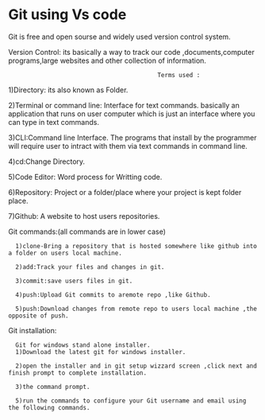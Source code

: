 # Git using Vs code
Git is free and open sourse and widely used version control system.

Version Control:
   its basically a way to track our code ,documents,computer programs,large websites and other collection of information.
  

                                              Terms used :
1)Directory:
      its also known as Folder.
      
2)Terminal or command line:
      Interface for text commands.
      basically an application that runs on user computer which is just an interface where you can type in text commands.
      
3)CLI:Command line Interface.
      The programs that install by the programmer will require user to intract with them via text commands in command line.
      
4)cd:Change Directory.

5)Code Editor:
      Word process for Writting code.
      
6)Repository:
      Project or a folder/place where your project is kept folder place.
      
7)Github:
      A website to host users repositories.
      
      
      
      
Git commands:(all commands are in lower case)

      1)clone-Bring a repository that is hosted somewhere like github into a folder on users local machine.
      
      2)add:Track your files and changes in git.
      
      3)commit:save users files in git.
      
      4)push:Upload Git commits to aremote repo ,like Github.
      
      5)push:Download changes from remote repo to users local machine ,the opposite of push.
      
      
      
 
Git installation:

      Git for windows stand alone installer.
      1)Download the latest git for windows installer.
      
      2)open the installer and in git setup wizzard screen ,click next and finish prompt to complete installation.
      
      3)the command prompt.
      
      5)run the commands to configure your Git username and email using the following commands.
 
